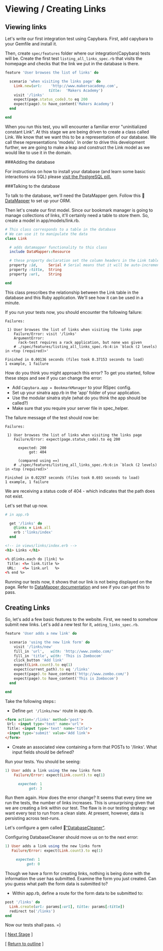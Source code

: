 # Viewing / Creating Links

## Viewing links

Let's write our first integration test using Capybara. First, add capybara to your Gemfile and install it.

Then, create ```spec/features``` folder where our integration(Capybara) tests will be. Create the first test ```listing_all_links_spec.rb``` that visits the homepage and checks that the link we put in the database is there.

```ruby
feature 'User browses the list of links' do

  scenario 'when visiting the links page' do
    Link.new(url:    'http://www.makersacademy.com',
                    title:  'Makers Academy')
    visit '/links'
    expect(page.status_code).to eq 200
    expect(page).to have_content('Makers Academy')
  end

end
```

When you run this test, you will encounter a familiar error "uninitialized constant Link". At this stage we are being driven to create a class called Link. We know that we want this to be a representation of our database. We call these representations 'models'. In order to drive this development further, we are going to make a leap and construct the Link model as we would like to use it in the domain.

###Adding the database

For instructions on how to install your database (and learn some basic interactions via SQL) please [visit the PostgreSQL pill.](../pills/postgres.md)

###Talking to the database

To talk to the database, we'll need the DataMapper gem. Follow this :pill: [DataMapper](../pills/datamapper.md) to set up your ORM.

Then let's create our first model.  Since our bookmark manager is going to manage collections of links, it'll certainly need a table to store them. So, create a model in app/models/link.rb.

```ruby
# This class corresponds to a table in the database
# We can use it to manipulate the data
class Link

  # adds datamapper functionality to this class
  include DataMapper::Resource

  # these property declaration set the column headers in the Link table
  property :id,     Serial # Serial means that it will be auto-incremented for every record
  property :title,  String
  property :url,    String

end
```

This class prescribes the relationship between the Link table in the database  and this Ruby application. We'll see how it can be used in a minute.

If you run your tests now, you should encounter the following failure:
```
Failures:

 1) User browses the list of links when visiting the links page
    Failure/Error: visit '/links'
    ArgumentError:
      rack-test requires a rack application, but none was given
    # ./spec/features/listing_all_links_spec.rb:4:in `block (2 levels) in <top (required)>'

Finished in 0.00136 seconds (files took 0.37153 seconds to load)
1 example, 1 failure
```

How do you think you might approach this error? To get you started, follow these steps and see if you can change the error:

* Add ``` Capybara.app = BookmarkManager ``` to your RSpec config.
* Set up your sinatra app.rb in the 'app' folder of your application.
* Use the modular sinatra style (what do you think the app should be called?)
* Make sure that you require your server file in spec_helper.

The failure message of the test should now be:
```
Failures:

 1) User browses the list of links when visiting the links page
    Failure/Error: expect(page.status_code).to eq 200

      expected: 200
           got: 404

      (compared using ==)
    # ./spec/features/listing_all_links_spec.rb:6:in `block (2 levels) in <top (required)>'

Finished in 0.02297 seconds (files took 0.693 seconds to load)
1 example, 1 failure
```

We are receiving a status code of 404 - which indicates that the path does not exist.

Let's set that up now.


```ruby
# in app.rb

  get '/links' do
    @links = Link.all
    erb :'links/index'
  end
```
```html
<!-- in views/links/index.erb -->
<h1> Links </h1>

<% @links.each do |link| %>
 Title: <%= link.title %>
 URL:   <%= link.url   %>
<% end %>
```
Running our tests now, it shows that our link is not being displayed on the page. Refer to [DataMapper documentation](http://datamapper.org/docs/create_and_destroy.html) and see if you can get this to pass.

## Creating Links

So, let's add a few basic features to the website. First, we need to somehow submit new links. Let's add a new test for it, ```adding_links_spec.rb```.

```ruby
feature 'User adds a new link' do

  scenario 'using the new link form' do
    visit '/links/new'
    fill_in 'url',   with: 'http://www.zombo.com/'
    fill_in 'title', with: 'This is Zombocom'
    click_button 'Add link'
    expect(Link.count).to eq(1)
    expect(current_path).to eq '/links'
    expect(page).to have_content('http://www.zombo.com/')
    expect(page).to have_content('This is Zombocom')
  end

end
```

Take the following steps::
* Define ``` get '/links/new' ``` route in app.rb.
```html
<form action='/links' method='post'>
 Url: <input type='text' name='url'>
 Title: <input type='text' name='title'>
 <input type='submit' value='Add link'>
</form>
```
* Create an associated view containing a form that POSTs to '/links'. What input fields should be defined?

Run your tests. You should be seeing:
```ruby
1) User adds a link using the new links form
    Failure/Error: expect(Link.count).to eq(1)

      expected: 1
           got: 3
```
Run them again. How does the error change? It seems that every time we run the tests, the number of links increases. This is unsurprising given that we are creating a link within our test. The flaw is in our testing strategy: we want every test to run from a clean slate. At present, however, data is persisting across test-runs.

Let's configure a gem called :pill:["DatabaseCleaner"](../pills/database_cleaner.md).

Configuring DatabaseCleaner should move us on to the next error:

```ruby
1) User adds a link using the new links form
   Failure/Error: expect(Link.count).to eq(1)

     expected: 1
          got: 0
```

Though we have a form for creating links, nothing is being done with the information the user has submitted. Examine the form you just created. Can you guess what path the form data is submitted to?

* Within app.rb, define a route for the form data to be submitted to:

```ruby
post '/links' do
  Link.create(url: params[:url], title: params[:title])
  redirect to('/links')
end
```

Now our tests shall pass. =)



[ [Next Stage](bookmark_manager_stage_1.md) ]

[ [Return to outline](bookmark_manager.md) ]
